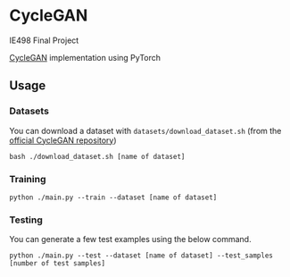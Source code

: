 # CycleGAN
IE498 Final Project

[CycleGAN](https://junyanz.github.io/CycleGAN/) implementation using PyTorch

## Usage


### Datasets
You can download a dataset with `datasets/download_dataset.sh` (from the [official CycleGAN repository](https://github.com/junyanz/pytorch-CycleGAN-and-pix2pix))
```
bash ./download_dataset.sh [name of dataset]
```

### Training
```
python ./main.py --train --dataset [name of dataset]
```

### Testing
You can generate a few test examples using the below command.
```
python ./main.py --test --dataset [name of dataset] --test_samples [number of test samples]
```
